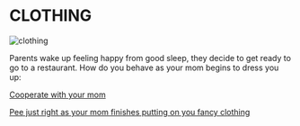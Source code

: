 # CLOTHING  

![clothing](https://media.giphy.com/media/l0He1c1uRcHaarb6o/giphy.gif)  

Parents wake up feeling happy from good sleep, they decide to get ready to go to a restaurant. How do you behave as your mom begins to dress you up:  

[Cooperate with your mom](restaurant.md)  

[Pee just right as your mom finishes putting on you fancy clothing](breakfast.md)  
